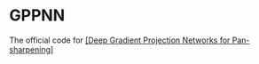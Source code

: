 # GPPNN
The official code for <a href="https://arxiv.org/abs/2103.05946">[Deep Gradient Projection Networks for Pan-sharpening]</a>
